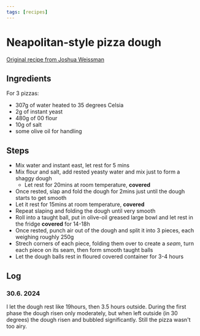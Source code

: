 ```yaml
---
tags: [recipes]
---
```

# Neapolitan-style pizza dough

[Original recipe from Joshua Weissman](https://www.youtube.com/watch?v=_jOMIdietUQ&t=318s)

## Ingredients

For 3 pizzas:

- 307g of water heated to 35 degrees Celsia
- 2g of instant yeast
- 480g of 00 flour
- 10g of salt
- some olive oil for handling

## Steps

- Mix water and instant east, let rest for 5 mins
- Mix flour and salt, add rested yeasty water and mix just to form a shaggy
  dough
  - Let rest for 20mins at room temperature, **covered**
- Once rested, slap and fold the dough for 2mins just until the dough starts to
  get smooth
- Let it rest for 15mins at room temperature, **covered**
- Repeat slaping and folding the dough until very smooth
- Roll into a taught ball, put in olive-oil greased large bowl and let rest in
  the fridge **covered** for 14-18h
- Once rested, punch air out of the dough and split it into 3 pieces, each
  weighing roughly 250g
- Strech corners of each piece, folding them over to create a *seam*, turn
  each piece on its seam, then form smooth taught balls
- Let the dough balls rest in floured covered container for 3-4 hours

## Log

### 30.6. 2024

I let the dough rest like 19hours, then 3.5 hours outside. During the first
phase the dough risen only moderately, but when left outside (in 30 degrees) the
dough risen and bubbled significantly. Still the pizza wasn't too airy.

